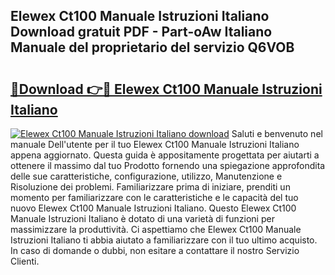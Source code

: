 ## Elewex Ct100 Manuale Istruzioni Italiano Download gratuit PDF - Part-oAw Italiano Manuale del proprietario del servizio Q6VOB

# <h2><a href="http://dfed6xw.blite.top/?on=Elewex+Ct100+Manuale+Istruzioni+Italiano">🔗Download 👉🔴 Elewex Ct100 Manuale Istruzioni Italiano</a></h2>

[![Elewex Ct100 Manuale Istruzioni Italiano download](https://i.imgur.com/lujVjoI.png)](http://dfed6xw.blite.top/?on=Elewex+Ct100+Manuale+Istruzioni+Italiano)
Saluti e benvenuto nel manuale Dell'utente per il tuo Elewex Ct100 Manuale Istruzioni Italiano appena aggiornato. Questa guida è appositamente progettata per aiutarti a ottenere il massimo dal tuo Prodotto fornendo una spiegazione approfondita delle sue caratteristiche, configurazione, utilizzo, Manutenzione e Risoluzione dei problemi. Familiarizzare prima di iniziare, prenditi un momento per familiarizzare con le caratteristiche e le capacità del tuo nuovo Elewex Ct100 Manuale Istruzioni Italiano. Questo Elewex Ct100 Manuale Istruzioni Italiano è dotato di una varietà di funzioni per massimizzare la produttività. Ci aspettiamo che Elewex Ct100 Manuale Istruzioni Italiano ti abbia aiutato a familiarizzare con il tuo ultimo acquisto. In caso di domande o dubbi, non esitare a contattare il nostro Servizio Clienti.
